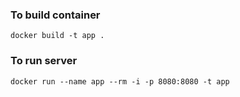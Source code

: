 ### To build container
`docker build -t app .`

### To run server
`docker run --name app --rm -i -p 8080:8080 -t app`
